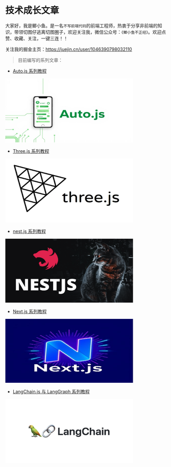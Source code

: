 # 技术成长文章

大家好，我是鲫小鱼。是一名`不写前端代码`的前端工程师，热衷于分享非前端的知识，带领切图仔逃离切图圈子，欢迎关注我，微信公众号：`《鲫小鱼不正经》`。欢迎点赞、收藏、关注，一键三连！！


关注我的掘金主页：https://juejin.cn/user/1046390798032110



> 目前编写的系列文章：


- [Auto.js 系列教程](./autojs/README.md)
<img src="./autojs/autojs.jpg" width="400" height="200" />


- [Three.js 系列教程](./threejs-tutorial/README.md)
<img src="./threejs-tutorial/threejs.png" width="400" height="200" />


- [nest.js 系列教程](./nestjs系列学习/README.md)
<img src="./nestjs系列学习/nestjs.png" width="400" height="200" />

- [Next.js 系列教程](./nextjs/README.md)
<img src="./nextjs/nextjs.jpg" width="400" height="200" />


- [LangChain.js 与 LangGraph 系列教程](./langchain/README.md)
<img src="./langchain/langchain.jpg" width="400" height="200" />